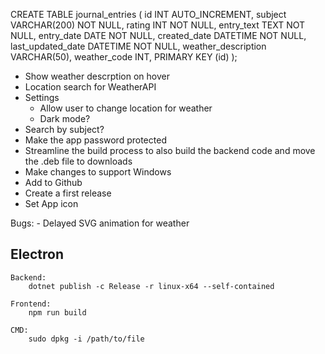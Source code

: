 CREATE TABLE journal_entries (
    id INT AUTO_INCREMENT,
    subject VARCHAR(200) NOT NULL,
    rating INT NOT NULL,
    entry_text TEXT NOT NULL,
    entry_date DATE NOT NULL,
    created_date DATETIME NOT NULL,
    last_updated_date DATETIME NOT NULL,
    weather_description VARCHAR(50),
    weather_code INT,
    PRIMARY KEY (id)
);

- Show weather descrption on hover
- Location search for WeatherAPI
- Settings
    - Allow user to change location for weather
    - Dark mode?
- Search by subject?
- Make the app password protected
- Streamline the build process to also build the backend code and move the .deb file to downloads
- Make changes to support Windows
- Add to Github
- Create a first release
- Set App icon

Bugs:
    - Delayed SVG animation for weather

## Electron

    Backend:
        dotnet publish -c Release -r linux-x64 --self-contained
    
    Frontend:
        npm run build

    CMD:
        sudo dpkg -i /path/to/file
